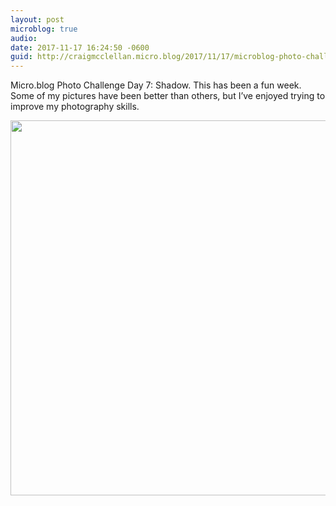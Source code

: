 ```yaml
---
layout: post
microblog: true
audio: 
date: 2017-11-17 16:24:50 -0600
guid: http://craigmcclellan.micro.blog/2017/11/17/microblog-photo-challenge.html
---
```

Micro.blog Photo Challenge Day 7: Shadow. This has been a fun week. Some of my pictures have been better than others, but I’ve enjoyed trying to improve my photography skills.

<img src="http://craigmcclellan.com/uploads/2017/6011ec474e.jpg" width="599" height="600" />
